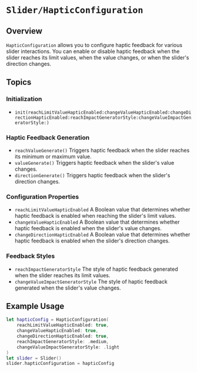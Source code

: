 # ``Slider/HapticConfiguration``

## Overview

`HapticConfiguration` allows you to configure haptic feedback for various slider interactions. You can enable or disable haptic feedback when the slider reaches its limit values, when the value changes, or when the slider's direction changes.

## Topics

### Initialization

- ``init(reachLimitValueHapticEnabled:changeValueHapticEnabled:changeDirectionHapticEnabled:reachImpactGeneratorStyle:changeValueImpactGeneratorStyle:)``

### Haptic Feedback Generation

- ``reachValueGenerate()``
  Triggers haptic feedback when the slider reaches its minimum or maximum value.
- ``valueGenerate()``
  Triggers haptic feedback when the slider's value changes.
- ``directionGenerate()``
  Triggers haptic feedback when the slider's direction changes.

### Configuration Properties

- ``reachLimitValueHapticEnabled``
  A Boolean value that determines whether haptic feedback is enabled when reaching the slider's limit values.
- ``changeValueHapticEnabled``
  A Boolean value that determines whether haptic feedback is enabled when the slider's value changes.
- ``changeDirectionHapticEnabled``
  A Boolean value that determines whether haptic feedback is enabled when the slider's direction changes.

### Feedback Styles

- ``reachImpactGeneratorStyle``
  The style of haptic feedback generated when the slider reaches its limit values.
- ``changeValueImpactGeneratorStyle``
  The style of haptic feedback generated when the slider's value changes.

## Example Usage

```swift
let hapticConfig = HapticConfiguration(
    reachLimitValueHapticEnabled: true,
    changeValueHapticEnabled: true,
    changeDirectionHapticEnabled: true,
    reachImpactGeneratorStyle: .medium,
    changeValueImpactGeneratorStyle: .light
)
let slider = Slider()
slider.hapticConfiguration = hapticConfig
```
